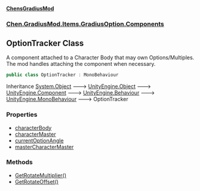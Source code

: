 
#### [ChensGradiusMod](./index 'index')

### [Chen.GradiusMod.Items.GradiusOption.Components](./3b19l5ocTqQsEH2QAbTnXQ 'Chen.GradiusMod.Items.GradiusOption.Components')

## OptionTracker Class
A component attached to a Character Body that may own Options/Multiples.  
The mod handles attaching the component when necessary.  
```csharp
public class OptionTracker : MonoBehaviour
```
Inheritance [System.Object](https://docs.microsoft.com/en-us/dotnet/api/System.Object 'System.Object') &#129106; [UnityEngine.Object](https://docs.microsoft.com/en-us/dotnet/api/UnityEngine.Object 'UnityEngine.Object') &#129106; [UnityEngine.Component](https://docs.microsoft.com/en-us/dotnet/api/UnityEngine.Component 'UnityEngine.Component') &#129106; [UnityEngine.Behaviour](https://docs.microsoft.com/en-us/dotnet/api/UnityEngine.Behaviour 'UnityEngine.Behaviour') &#129106; [UnityEngine.MonoBehaviour](https://docs.microsoft.com/en-us/dotnet/api/UnityEngine.MonoBehaviour 'UnityEngine.MonoBehaviour') &#129106; OptionTracker  

### Properties
- [characterBody](./YON+f77XHm6ZtibeGm2vsQ 'Chen.GradiusMod.Items.GradiusOption.Components.OptionTracker.characterBody')
- [characterMaster](./wT7ZMA0Ime9q3lFe5ekRQQ 'Chen.GradiusMod.Items.GradiusOption.Components.OptionTracker.characterMaster')
- [currentOptionAngle](./yfr0dgT7IBo6Yq1pGcYWpg 'Chen.GradiusMod.Items.GradiusOption.Components.OptionTracker.currentOptionAngle')
- [masterCharacterMaster](./dV+IKPvJP74L86etItJcPw 'Chen.GradiusMod.Items.GradiusOption.Components.OptionTracker.masterCharacterMaster')

### Methods
- [GetRotateMultiplier()](./kE17beTi6EX2Fk0BNbzRJQ 'Chen.GradiusMod.Items.GradiusOption.Components.OptionTracker.GetRotateMultiplier()')
- [GetRotateOffset()](./6wV-orjNtphNFyfHpvgQpQ 'Chen.GradiusMod.Items.GradiusOption.Components.OptionTracker.GetRotateOffset()')
